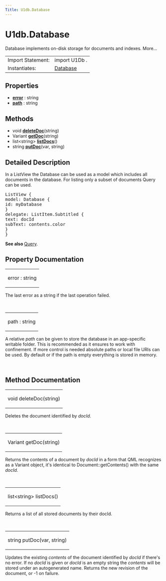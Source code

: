 ```yaml
---
Title: U1db.Database
---
```


# U1db.Database

<span class="subtitle"></span>
<!-- $$$Database-brief -->
<p>Database implements on-disk storage for documents and indexes. More...</p>
<!-- @@@Database -->
<table class="alignedsummary">
<tr><td class="memItemLeft rightAlign topAlign"> Import Statement:</td><td class="memItemRight bottomAlign"> import U1Db .</td></tr><tr><td class="memItemLeft rightAlign topAlign"> Instantiates:</td><td class="memItemRight bottomAlign"> <a href="https://developer.ubuntu.com/api//database.html">Database</td></tr></table><ul>
</ul>
<h2 id="properties">Properties</h2>
<ul>
<li class="fn"><b><b><a href="#error-prop">error</a></b></b> : string</li>
<li class="fn"><b><b><a href="#path-prop">path</a></b></b> : string</li>
</ul>
<h2 id="methods">Methods</h2>
<ul>
<li class="fn">void <b><b><a href="#deleteDoc-method">deleteDoc</a></b></b>(string)</li>
<li class="fn">Variant <b><b><a href="#getDoc-method">getDoc</a></b></b>(string)</li>
<li class="fn">list&lt;string&gt; <b><b><a href="#listDocs-method">listDocs</a></b></b>()</li>
<li class="fn">string <b><b><a href="#putDoc-method">putDoc</a></b></b>(var, string)</li>
</ul>
<!-- $$$Database-description -->
<h2 id="details">Detailed Description</h2>
</p>
<p>In a ListView the Database can be used as a model which includes all documents in the database. For listing only a subset of documents Query can be used.</p>
<pre class="qml"><span class="type">ListView</span> {
<span class="name">model</span>: <span class="name">Database</span> {
<span class="name">id</span>: <span class="name">myDatabase</span>
}
<span class="name">delegate</span>: <span class="name">ListItem</span>.Subtitled {
<span class="name">text</span>: <span class="name">docId</span>
<span class="name">subText</span>: <span class="name">contents</span>.<span class="name">color</span>
}
}</pre>
<p><b>See also </b><a href="U1db.Query.md">Query</a>.</p>
<!-- @@@Database -->
<h2>Property Documentation</h2>
<!-- $$$error -->
<table class="qmlname"><tr valign="top" id="error-prop"><td class="tblQmlPropNode"><p><span class="name">error</span> : <span class="type">string</span></p></td></tr></table><p>The last error as a string if the last operation failed.</p>
<!-- @@@error -->
<br/>
<!-- $$$path -->
<table class="qmlname"><tr valign="top" id="path-prop"><td class="tblQmlPropNode"><p><span class="name">path</span> : <span class="type">string</span></p></td></tr></table><p>A relative <i>path</i> can be given to store the database in an app-specific writable folder. This is recommended as it ensures to work with confinement. If more control is needed absolute paths or local file URIs can be used. By default or if the path is empty everything is stored in memory.</p>
<!-- @@@path -->
<br/>
<h2>Method Documentation</h2>
<!-- $$$deleteDoc -->
<table class="qmlname"><tr valign="top" id="deleteDoc-method"><td class="tblQmlFuncNode"><p><span class="type">void</span> <span class="name">deleteDoc</span>(<span class="type">string</span>)</p></td></tr></table><p>Deletes the document identified by <i>docId</i>.</p>
<!-- @@@deleteDoc -->
<br/>
<!-- $$$getDoc -->
<table class="qmlname"><tr valign="top" id="getDoc-method"><td class="tblQmlFuncNode"><p><span class="type">Variant</span> <span class="name">getDoc</span>(<span class="type">string</span>)</p></td></tr></table><p>Returns the contents of a document by <i>docId</i> in a form that QML recognizes as a Variant object, it's identical to Document::getContents() with the same <i>docId</i>.</p>
<!-- @@@getDoc -->
<br/>
<!-- $$$listDocs -->
<table class="qmlname"><tr valign="top" id="listDocs-method"><td class="tblQmlFuncNode"><p><span class="type">list</span>&lt;<span class="type">string</span>&gt; <span class="name">listDocs</span>()</p></td></tr></table><p>Returns a list of all stored documents by their docId.</p>
<!-- @@@listDocs -->
<br/>
<!-- $$$putDoc -->
<table class="qmlname"><tr valign="top" id="putDoc-method"><td class="tblQmlFuncNode"><p><span class="type">string</span> <span class="name">putDoc</span>(<span class="type">var</span>, <span class="type">string</span>)</p></td></tr></table><p>Updates the existing <i>contents</i> of the document identified by <i>docId</i> if there's no error. If no <i>docId</i> is given or <i>docId</i> is an empty string the <i>contents</i> will be stored under an autogenerated name. Returns the new revision of the document, or -1 on failure.</p>
<!-- @@@putDoc -->
<br/>
